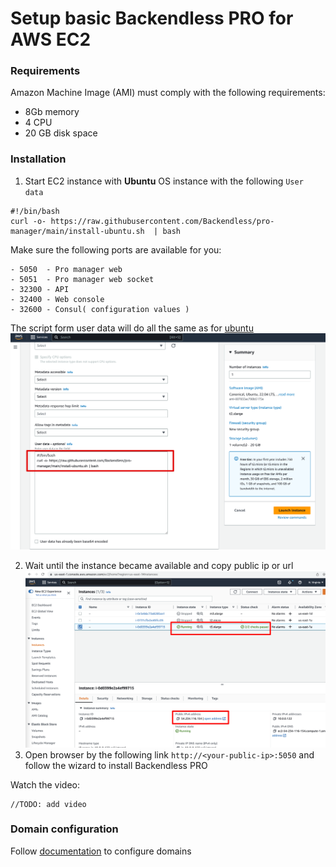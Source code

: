 # Setup basic Backendless PRO for AWS EC2
### Requirements
Amazon Machine Image (AMI) must comply with the following requirements:
- 8Gb memory
- 4 CPU
- 20 GB disk space

### Installation
1. Start EC2 instance with **Ubuntu** OS instance with the following `User data`
```
#!/bin/bash
curl -o- https://raw.githubusercontent.com/Backendless/pro-manager/main/install-ubuntu.sh  | bash
```
Make sure the following ports are available for you:
```
- 5050  - Pro manager web
- 5051  - Pro manager web socket
- 32300 - API
- 32400 - Web console
- 32600 - Consul( configuration values )
```
The script form user data will do all the same as for [ubuntu](https://github.com/Backendless/pro-manager#ubuntu)
![EC2-launch-instance](img/EC2-launch-instance.png)

2. Wait until the instance became available and copy public ip or url
![](img/EC2-ready.png)
3. Open browser by the following link `http://<your-public-ip>:5050` and follow the wizard to install Backendless PRO

Watch the video:
```
//TODO: add video
```

### Domain configuration
Follow [documentation](aws-elb-configuration.md) to configure domains
